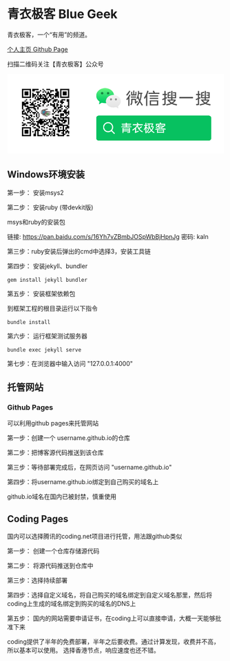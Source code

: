 # 青衣极客 Blue Geek

青衣极客，一个“有用”的频道。

[个人主页 Github Page](https://blog.bluegeek.me)

扫描二维码关注【青衣极客】公众号

![青衣极客](img/broadcast/wechat_public.png)

## Windows环境安装

第一步： 安装msys2

第二步： 安装ruby (带devkit版)

msys和ruby的安装包

链接: https://pan.baidu.com/s/16Yh7vZBmbJOSpWbBjHpnJg  密码: kaln


第三步：ruby安装后弹出的cmd中选择3，安装工具链

第四步： 安装jekyll、bundler

```
gem install jekyll bundler
```

第五步： 安装框架依赖包

到框架工程的根目录运行以下指令

```
bundle install
```

第六步： 运行框架测试服务器

```
bundle exec jekyll serve
```

第七步：在浏览器中输入访问 "127.0.0.1:4000"

## 托管网站

### Github Pages

可以利用github pages来托管网站

第一步：创建一个 username.github.io的仓库

第二步：把博客源代码推送到该仓库

第三步：等待部署完成后，在网页访问 "username.github.io"

第四步：将username.github.io绑定到自己购买的域名上

github.io域名在国内已被封禁，慎重使用

## Coding Pages

国内可以选择腾讯的coding.net项目进行托管，用法跟github类似

第一步： 创建一个仓库存储源代码

第二步： 将源代码推送到仓库中

第三步：选择持续部署

第四步：选择自定义域名，将自己购买的域名绑定到自定义域名那里，然后将coding上生成的域名绑定到购买的域名的DNS上

第五步： 国内的网站需要申请证书，在coding上可以直接申请，大概一天能够批准下来

coding提供了半年的免费部署，半年之后要收费。通过计算发现，收费并不高，所以基本可以使用。
选择香港节点，响应速度也还不错。